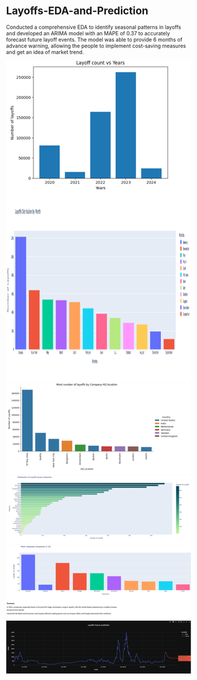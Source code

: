 # Layoffs-EDA-and-Prediction
Conducted a comprehensive EDA to identify seasonal patterns in layoffs and developed an ARIMA model with an MAPE of 0.37 to accurately forecast future layoff events. The model was able to provide 6 months of advance warning, allowing the people to implement cost-saving measures and get an idea of market trend.

![Alt text](https://github.com/shrbh025/Layoffs-EDA-and-Prediction/blob/main/Years.png)
<img src="https://github.com/shrbh025/Layoffs-EDA-and-Prediction/blob/main/ByMonth.png" width="1500" height="500">
![Alt text](https://github.com/shrbh025/Layoffs-EDA-and-Prediction/blob/main/Location.png)
![Alt text](https://github.com/shrbh025/Layoffs-EDA-and-Prediction/blob/main/Industries.png)
![Alt text](https://github.com/shrbh025/Layoffs-EDA-and-Prediction/blob/main/ImpactedCompanies.png)
![Alt text](https://github.com/shrbh025/Layoffs-EDA-and-Prediction/blob/main/Future%20Prediction.png)
